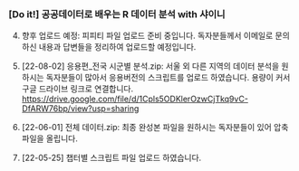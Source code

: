 ### [Do it!] 공공데이터로 배우는 R 데이터 분석 with 샤이니

4) 향후 업로드 예정: 
   피피티 파일 업로드 준비 중입니다.
   독자분들께서 이메일로 문의하신 내용과 답변들을 정리하여 업로드할 예정입니다.

3) [22-08-02] 
   응용편_전국 시군별 분석.zip: 서울 외 다른 지역의 데이터 분석을 원하시는 독자분들이 많아서 응용버전의 스크립트를 업로드 하였습니다.
   용량이 커서 구글 드라이브 링크로 연결합니다.              
   https://drive.google.com/file/d/1Cpls5ODKlerOzwCjTkq9vC-DfARW76bp/view?usp=sharing
              
2) [22-06-01] 
   전체 데이터.zip: 최종 완성본 파일을 원하시는 독자분들이 있어 압축파일을 올립니다.

1) [22-05-25] 
   챕터별 스크립트 파일 업로드 하였습니다.


